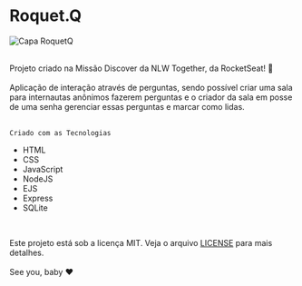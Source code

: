 # Roquet.Q

![Capa RoquetQ](https://user-images.githubusercontent.com/102435512/167229640-977ae1c7-5697-4d9d-a4b7-43345f258a02.jpeg)
<br>
<br>
<div>Projeto criado na Missão Discover da NLW Together, da RocketSeat! 💜</div>
<br>
<div>Aplicação de interação através de perguntas, sendo possível criar uma sala para internautas anônimos fazerem perguntas e o criador da sala em posse de uma senha gerenciar essas perguntas e marcar como lidas.</div>
<br>

    Criado com as Tecnologias
-  HTML
-  CSS
-  JavaScript
-  NodeJS
-  EJS
-  Express
-  SQLite
<br>
  
Este projeto está sob a licença MIT. Veja o arquivo [LICENSE](./license) para mais detalhes.
<br>
<br>
See you, baby ❤️
